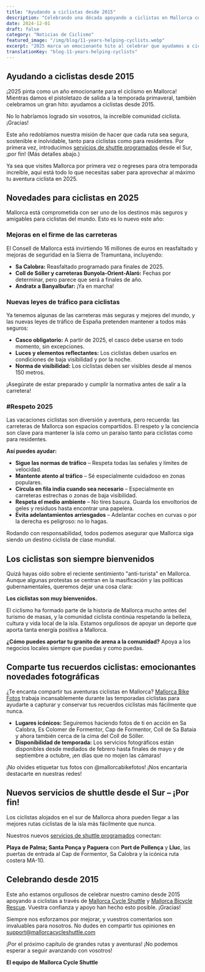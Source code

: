 ```yaml
---
title: "Ayudando a ciclistas desde 2015"
description: "Celebrando una década apoyando a ciclistas en Mallorca con servicios de shuttle, rescate de bicicletas y un compromiso con aventuras ciclistas seguras y sostenibles."
date: 2024-12-01
draft: false
category: "Noticias de Ciclismo"
featured_image: "/img/blog/11-years-helping-cyclists.webp"
excerpt: "2025 marca un emocionante hito al celebrar que ayudamos a ciclistas desde 2015. Descubre las novedades de este año, desde carreteras mejoradas hasta nuevos servicios de shuttle desde el Sur."
translationKey: "blog-11-years-helping-cyclists"
---
```


## Ayudando a ciclistas desde 2015

¡2025 pinta como un año emocionante para el ciclismo en Mallorca! Mientras damos el pistoletazo de salida a la temporada primaveral, también celebramos un gran hito: ayudamos a ciclistas desde 2015.

No lo habríamos logrado sin vosotros, la increíble comunidad ciclista. ¡Gracias!

Este año redoblamos nuestra misión de hacer que cada ruta sea segura, sostenible e inolvidable, tanto para ciclistas como para residentes. Por primera vez, introducimos <a href="https://mallorcacycleshuttle.company.site/products/Scheduled-Bike-Buses-c15728235" target="_blank">servicios de shuttle programados</a> desde el Sur, ¡por fin! (Más detalles abajo.)

Ya sea que visites Mallorca por primera vez o regreses para otra temporada increíble, aquí está todo lo que necesitas saber para aprovechar al máximo tu aventura ciclista en 2025.

## Novedades para ciclistas en 2025

Mallorca está comprometida con ser uno de los destinos más seguros y amigables para ciclistas del mundo. Esto es lo nuevo este año:

### Mejoras en el firme de las carreteras

El Consell de Mallorca está invirtiendo 16 millones de euros en reasfaltado y mejoras de seguridad en la Sierra de Tramuntana, incluyendo:

- **Sa Calobra:** Reasfaltado programado para finales de 2025.
- **Coll de Sóller y carreteras Bunyola-Orient-Alaró:** Fechas por determinar, pero parece que será a finales de año.
- **Andratx a Banyalbufar:** ¡Ya en marcha!

### Nuevas leyes de tráfico para ciclistas

Ya tenemos algunas de las carreteras más seguras y mejores del mundo, y las nuevas leyes de tráfico de España pretenden mantener a todos más seguros:

- **Casco obligatorio:** A partir de 2025, el casco debe usarse en todo momento, sin excepciones.
- **Luces y elementos reflectantes:** Los ciclistas deben usarlos en condiciones de baja visibilidad y por la noche.
- **Norma de visibilidad:** Los ciclistas deben ser visibles desde al menos 150 metros.

¡Asegúrate de estar preparado y cumplir la normativa antes de salir a la carretera!

### #Respeto 2025

Las vacaciones ciclistas son diversión y aventura, pero recuerda: las carreteras de Mallorca son espacios compartidos. El respeto y la conciencia son clave para mantener la isla como un paraíso tanto para ciclistas como para residentes.

**Así puedes ayudar:**

- **Sigue las normas de tráfico** – Respeta todas las señales y límites de velocidad.
- **Mantente atento al tráfico** – Sé especialmente cuidadoso en zonas populares.
- **Circula en fila india cuando sea necesario** – Especialmente en carreteras estrechas o zonas de baja visibilidad.
- **Respeta el medio ambiente** – No tires basura. Guarda los envoltorios de geles y residuos hasta encontrar una papelera.
- **Evita adelantamientos arriesgados** – Adelantar coches en curvas o por la derecha es peligroso: no lo hagas.

Rodando con responsabilidad, todos podemos asegurar que Mallorca siga siendo un destino ciclista de clase mundial.

## Los ciclistas son siempre bienvenidos

Quizá hayas oído sobre el reciente sentimiento "anti-turista" en Mallorca. Aunque algunas protestas se centran en la masificación y las políticas gubernamentales, queremos dejar una cosa clara:

**Los ciclistas son muy bienvenidos.**

El ciclismo ha formado parte de la historia de Mallorca mucho antes del turismo de masas, y la comunidad ciclista continúa respetando la belleza, cultura y vida local de la isla. Estamos orgullosos de apoyar un deporte que aporta tanta energía positiva a Mallorca.

**¿Cómo puedes aportar tu granito de arena a la comunidad?** Apoya a los negocios locales siempre que puedas y como puedas.

## Comparte tus recuerdos ciclistas: emocionantes novedades fotográficas

¿Te encanta compartir tus aventuras ciclistas en Mallorca? <a href="https://www.mallorcacyclingphotos.com/" target="_blank">Mallorca Bike Fotos</a> trabaja incansablemente durante las temporadas ciclistas para ayudarte a capturar y conservar tus recuerdos ciclistas más fácilmente que nunca.

- **Lugares icónicos:** Seguiremos haciendo fotos de ti en acción en Sa Calobra, Es Colomer de Formentor, Cap de Formentor, Coll de Sa Bataia y ahora también cerca de la cima del Coll de Sóller.
- **Disponibilidad de temporada:** Los servicios fotográficos están disponibles desde mediados de febrero hasta finales de mayo y de septiembre a octubre, ¡en días que no mojen las cámaras!

¡No olvides etiquetar tus fotos con @mallorcabikefotos! ¡Nos encantaría destacarte en nuestras redes!

## Nuevos servicios de shuttle desde el Sur – ¡Por fin!

Los ciclistas alojados en el sur de Mallorca ahora pueden llegar a las mejores rutas ciclistas de la isla más fácilmente que nunca.

Nuestros nuevos <a href="https://mallorcacycleshuttle.company.site/products/Scheduled-Bike-Buses-c15728235" target="_blank">servicios de shuttle programados</a> conectan:

**Playa de Palma; Santa Ponça y Paguera** con **Port de Pollença** y **Lluc**, las puertas de entrada al Cap de Formentor, Sa Calobra y la icónica ruta costera MA-10.

## Celebrando desde 2015

Este año estamos orgullosos de celebrar nuestro camino desde 2015 apoyando a ciclistas a través de <a href="https://mallorcacycleshuttle.company.site/products/Scheduled-Bike-Buses-c15728235" target="_blank">Mallorca Cycle Shuttle</a> y <a href="https://mallorcacycleshuttle.company.site/products/Rescue-&-Recovery-c15728236" target="_blank">Mallorca Bicycle Rescue</a>. Vuestra confianza y apoyo han hecho esto posible. ¡Gracias!

Siempre nos esforzamos por mejorar, y vuestros comentarios son invaluables para nosotros. No dudes en compartir tus opiniones en support@mallorcacycleshuttle.com

¡Por el próximo capítulo de grandes rutas y aventuras! ¡No podemos esperar a seguir avanzando con vosotros!

**El equipo de Mallorca Cycle Shuttle**
